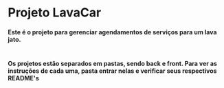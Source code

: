 # Projeto LavaCar
#### Este é o projeto para gerenciar agendamentos de serviços para um lava jato.
#
#### Os projetos estão separados em pastas, sendo back e front. Para ver as instruções de cada uma, pasta entrar nelas e verificar seus respectivos README's
